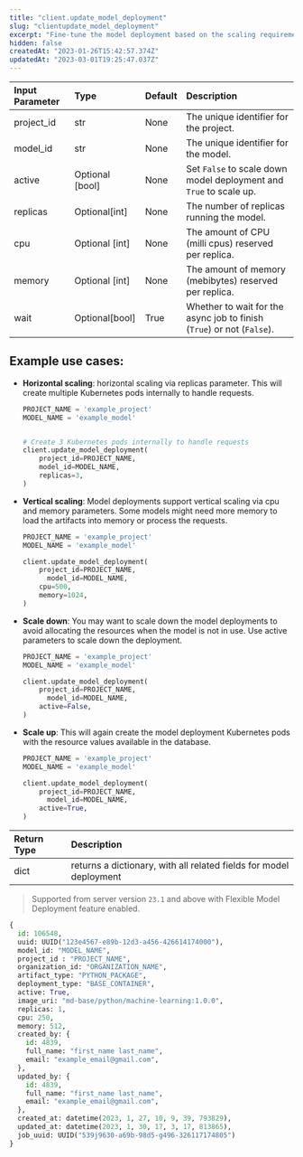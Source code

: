 ```yaml
---
title: "client.update_model_deployment"
slug: "clientupdate_model_deployment"
excerpt: "Fine-tune the model deployment based on the scaling requirements"
hidden: false
createdAt: "2023-01-26T15:42:57.374Z"
updatedAt: "2023-03-01T19:25:47.037Z"
---
```

| Input Parameter | Type            | Default | Description                                                            |
| :-------------- | :-------------- | :------ | :--------------------------------------------------------------------- |
| project_id      | str             | None    | The unique identifier for the project.                                 |
| model_id        | str             | None    | The unique identifier for the model.                                   |
| active          | Optional [bool] | None    | Set `False` to scale down model deployment and `True` to scale up.     |
| replicas        | Optional[int]   | None    | The number of replicas running the model.                              |
| cpu             | Optional [int]  | None    | The amount of CPU (milli cpus) reserved per replica.                   |
| memory          | Optional [int]  | None    | The amount of memory (mebibytes) reserved per replica.                 |
| wait            | Optional[bool]  | True    | Whether to wait for the async job to finish (`True`) or not (`False`). |

## Example use cases:

- **Horizontal scaling**: horizontal scaling via replicas parameter. This will create multiple Kubernetes pods internally to handle requests.

  ```python
  PROJECT_NAME = 'example_project'
  MODEL_NAME = 'example_model'


  # Create 3 Kubernetes pods internally to handle requests
  client.update_model_deployment(
      project_id=PROJECT_NAME,
      model_id=MODEL_NAME,
      replicas=3,
  )
  ```

- **Vertical scaling**: Model deployments support vertical scaling via cpu and memory parameters. Some models might need more memory to load the artifacts into memory or process the requests.

  ```python
  PROJECT_NAME = 'example_project'
  MODEL_NAME = 'example_model'

  client.update_model_deployment(
      project_id=PROJECT_NAME,
    	model_id=MODEL_NAME,
      cpu=500,
      memory=1024,
  )
  ```

- **Scale down**: You may want to scale down the model deployments to avoid allocating the resources when the model is not in use. Use active parameters to scale down the deployment.

  ```python
  PROJECT_NAME = 'example_project'
  MODEL_NAME = 'example_model'

  client.update_model_deployment(
      project_id=PROJECT_NAME,
    	model_id=MODEL_NAME,
      active=False,
  )
  ```

- **Scale up**: This will again create the model deployment Kubernetes pods with the resource values available in the database.

  ```python
  PROJECT_NAME = 'example_project'
  MODEL_NAME = 'example_model'

  client.update_model_deployment(
      project_id=PROJECT_NAME,
    	model_id=MODEL_NAME,
      active=True,
  )
  ```

| Return Type | Description                                                        |
| :---------- | :----------------------------------------------------------------- |
| dict        | returns a dictionary, with all related fields for model deployment |

> Supported from server version `23.1` and above with Flexible Model Deployment feature enabled.

```python Response
{
  id: 106548,
  uuid: UUID("123e4567-e89b-12d3-a456-426614174000"),
  model_id: "MODEL_NAME",
  project_id : "PROJECT_NAME",
  organization_id: "ORGANIZATION_NAME",
  artifact_type: "PYTHON_PACKAGE",
  deployment_type: "BASE_CONTAINER",
  active: True,
  image_uri: "md-base/python/machine-learning:1.0.0",
  replicas: 1,
  cpu: 250,
  memory: 512,
  created_by: {
    id: 4839,
    full_name: "first_name last_name",
    email: "example_email@gmail.com",
  },
  updated_by: {
    id: 4839,
    full_name: "first_name last_name",
    email: "example_email@gmail.com",
  },
  created_at: datetime(2023, 1, 27, 10, 9, 39, 793829),
  updated_at: datetime(2023, 1, 30, 17, 3, 17, 813865),
  job_uuid: UUID("539j9630-a69b-98d5-g496-326117174805")
}
```